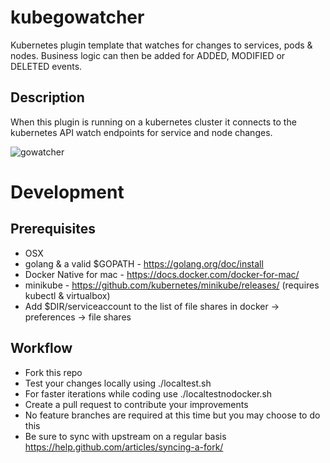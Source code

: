 # kubegowatcher
Kubernetes plugin template that watches for changes to services, pods & nodes. Business logic can then be added for ADDED, MODIFIED or DELETED events.

## Description
When this plugin is running on a kubernetes cluster it connects to the kubernetes API watch endpoints for service and node changes.

![gowatcher](https://cloud.githubusercontent.com/assets/3026995/20087524/18bb7bae-a52e-11e6-9a42-bf389468d67e.png)

# Development
## Prerequisites
* OSX
* golang & a valid $GOPATH - https://golang.org/doc/install
* Docker Native for mac - https://docs.docker.com/docker-for-mac/
* minikube - https://github.com/kubernetes/minikube/releases/ (requires kubectl & virtualbox)
* Add $DIR/serviceaccount to the list of file shares in docker -> preferences -> file shares

## Workflow
* Fork this repo
* Test your changes locally using ./localtest.sh
* For faster iterations while coding use ./localtestnodocker.sh
* Create a pull request to contribute your improvements
* No feature branches are required at this time but you may choose to do this
* Be sure to sync with upstream on a regular basis https://help.github.com/articles/syncing-a-fork/
